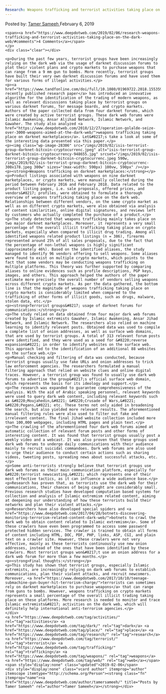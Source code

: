 ```yaml
---
Research: Weapons trafficking and terrorist activities taking place on the dark web"
---
```

<article class="post-listing post-28304 post type-post status-publish format-standard has-post-thumbnail hentry  tag-activities tag-dark tag-place tag-research tag-terrorist tag-trafficking tag-weapons tag-web">
    <div class="post-inner">
        <span>Posted by: <a href="https://www.deepdotweb.com/author/tamersameeh/" title="">Tamer Sameeh </a></span>
    <span>February 6, 2019</span>
    
    <span><a href="https://www.deepdotweb.com/2019/02/06/research-weapons-trafficking-and-terrorist-activities-taking-place-on-the-dark-web/#comments">4 Comments</a></span>
    </p>
    <div class="clear"></div>
    
    <p>During the past few years, terrorist groups have been increasingly relying on the dark web via the usage of darknet discussion forums to plot their violent plans and crypto markets to purchase weapons that can range from a 9 mm gun to bombs. More recently, terrorist groups have built their very own darknet discussion forums and have used them for various forms of illegal activities.</p>
    <p><a href="https://www.tandfonline.com/doi/full/10.1080/01969722.2018.1553591">A recently published research paper</a> has introduced an innovative algorithm for the identification of the trading of modern weapons, as well as relevant discussions taking place by terrorist groups on various darknet forums, Tor message boards, and crypto markets. Authors of the paper collected data from four darknet forums, which were created by active terrorist groups. These dark web forums were Islamic Awakening, Ansar Aljihad Network, Islamic Network, and Gawaher. The study also analyzed <a href="https://www.deepdotweb.com/2018/12/27/operation-golalde-seize-over-3000-weapons-aimed-at-the-dark-web/">weapons trafficking taking place on darknet marketplaces</a>. Let&#8217;s take a look at some of the interesting data presented via this paper.</p>
    <p><img class="wp-image-28306" src="/imgs/2019/02/isis-terrorist-group-darknet-bitcoin-cryptocurrenc.jpeg" alt="isis-terrorist-group-darknet-bitcoin-cryptocurrency-948655.jpg" srcset="/imgs/2019/02/isis-terrorist-group-darknet-bitcoin-cryptocurrenc.jpeg 590w, /imgs/2019/02/isis-terrorist-group-darknet-bitcoin-cryptocurrenc-300x178.jpeg 300w" sizes="(max-width: 590px) 100vw, 590px" /></p>
    <p><strong>Weapons trafficking on darknet marketplaces:</strong></p>
    <p>Product listings associated with weapons on nine darknet marketplaces, or crypto markets, were manually collected during the period between February 2016 and February 2018. Data related to the product listing pages, i.e. sale proposals, offered prices, and vendors&#8217; profiles, were obtained to formulate a thorough overview of weapons trafficking taking place on the dark web. Relationships between different vendors, on the same crypto market as well as on different crypto markets, were also obtained via analysis of content similarities, online digital signatures, and reviews left by customers who actually completed the purchase of a product.</p>
    <p>The study detected that weapons trafficking mainly takes place on two major darknet marketplaces. Moreover, it represents a very small percentage of the overall illicit trafficking taking place on crypto markets, especially when compared to illicit drug trading. Among all identified weapons related product listings (n = 386), firearms represented around 25% of all sales proposals, due to the fact that the percentage of non-lethal weapons is highly significant (approximately 46%). Based on the identified aliases, the study managed to identify 96 vendors offering to sell weapons. Some aliases were found to exist on multiple crypto markets, which points to the fact that some vendors may be conducting weapons trafficking on multiple platforms. This theory was further supported by comparing aliases to online evidences such as profile descriptions, PGP keys, images, and others. This approach helped the authors of the paper estimate more precisely the overall number of vendors selling weapons across different crypto markets. As per the data gathered, the bottom line is that the magnitude of weapons trafficking taking place on crypto markets is considerably limited when compared to the trafficking of other forms of illicit goods, such as drugs, malware, stolen data, etc.</p>
    <p><strong>Terrorist groups&#8217; usage of darknet forums for communications:</strong></p>
    <p>The study relied on data obtained from four major dark web forums created by Islamic extremists Gawaher, Islamic Awakening, Ansar Jihad Network, and Islamic Network. The researchers also relied on machine learning to identify relevant posts. Obtained data was used to compile a complete list of onion addresses, as well as surface web domains, that are used by terrorist groups. A total of 313 relevant forum posts were identified, and they were used as a seed for &#8220;reverse expansion&#8221; in order to identify websites on the surface web. This approach led to the identification of an additional 88 websites on the surface web.</p>
    <p>Manual checking and filtering of data was conducted, because terrorist groups usually use fake URLs and onion addresses to trick law enforcement agencies. The researchers formulated a manual filtering approach that relied on website clues and online digital traces. However, a terrorist group was found to usually use dark web forums to advertise the group&#8217;s official surface web domain, which represents the basis for its ideology and support.</p>
    <p>The research was expanded to guarantee comprehensiveness of the analysis. With the aid of Arabic speaking personnel, relevant keywords were used to query dark web content, including relevant keywords such as &#8220;Moujahedin,&#8221; &#8220;Crusade of Wars,&#8221; &#8220;Pegans,&#8221; etc. These terms not only aided in broadening the search, but also yielded more relevant results. The aforementioned manual filtering rules were also used to filter out fake and irrelevant content. The final Jihad website collection included more than 100,000 webpages, including HTML pages and plain text.</p>
    <p>The crawling of the aforementioned four dark web forums aimed at automatic collection of relevant forum posts and other forms of interesting content. It was found that terrorist groups usually post a weekly video and a webcast. It was also proven that these groups used dark web forums to undergo daily communications with their audience mainly to recruit suicidal commandoes. Dark web forums are also used to urge their audience to conduct certain actions such as sharing videos, tweeting posts, spreading news about successful attacks, etc.</p>
    <p>Some anti-terrorists strongly believe that terrorist groups use dark web forums as their main communication platform, especially for &#8220;terrorist newscasting,&#8221; which represents one of their most effective tactics, as it can influence a wide audience base.</p>
    <p>Research has proven that, as terrorists use the dark web for their communications, their chances of being caught are considerably small. Previous research studies have developed computation based systems for collection and analysis of Islamic extremism related content, aiming at deepening our understanding of how these terrorists build their networks and plan their violent attacks.</p>
    <p>Researchers have also developed special spiders and <a href="https://www.deepdotweb.com/2017/04/28/botnets-discovering-monitoring-terrorism-related-content-dark-web/">botnets to crawl the dark web to obtain content related to Islamic extremism</a>. Some of these crawlers have even been programmed to access some password protected hidden services. The crawler is trained to obtain all forms of content including HTML, DOC, PDF, PHP, links, ASP, CGI, and plain text on a crawler site. However, these crawlers were not very effective, mainly as these terrorists continuously use new onion addresses, instead of the ones that have been identified by these crawlers. Most terrorist groups won&#8217;t use an onion address for a dark web forum for more than a few months.</p>
    <p><strong>Final thoughts:</strong></p>
    <p>This study has shown that terrorist groups, especially Islamic extremists, are increasingly relying on dark web forums to establish communications, plan their violent attacks, and recruit newcomers. Moreover, <a href="https://www.deepdotweb.com/2017/10/10/teenage-submachine-gun-buyer-hit-terrorism-charge/">terrorists can sometimes rely on darknet marketplaces to purchase weapons</a> that can range from guns to bombs. However, weapons trafficking on crypto markets represents a small percentage of the overall illicit trading taking place on these platforms. More research is needed to monitor and trace Islamic extremists&#8217; activities on the dark web, which will definitely help international anti-terrorism agencies.</p>
    </div>
    <a href="https://www.deepdotweb.com/tag/activities/" rel="tag">activities</a> <a href="https://www.deepdotweb.com/tag/dark/" rel="tag">dark</a> <a href="https://www.deepdotweb.com/tag/place/" rel="tag">place</a> <a href="https://www.deepdotweb.com/tag/research/" rel="tag">research</a> <a href="https://www.deepdotweb.com/tag/terrorist/" rel="tag">terrorist</a> <a href="https://www.deepdotweb.com/tag/trafficking/" rel="tag">trafficking</a> <a href="https://www.deepdotweb.com/tag/weapons/" rel="tag">weapons</a> <a href="https://www.deepdotweb.com/tag/web/" rel="tag">web</a></span> <span style="display:none" class="updated">2019-02-06</span>
    <div style="display:none" class="vcard author" itemprop="author" itemscope itemtype="http://schema.org/Person"><strong class="fn" itemprop="name"><a href="https://www.deepdotweb.com/author/tamersameeh/" title="Posts by Tamer Sameeh" rel="author">Tamer Sameeh</a></strong></div>
    

